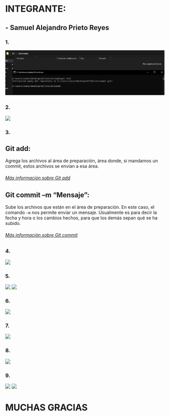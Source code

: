 # INTEGRANTE:
## - Samuel Alejandro Prieto Reyes

### 1.
![](https://github.com/AlejandroPrieto82/DVDS-Laboratorios/blob/master/1.png)

### 2.
![](https://github.com/AlejandroPrieto82/Laboratorios-CVDS/blob/master/2.png)

### 3.

## Git add:
Agrega los archivos al área de preparación, área donde, si mandamos un commit, estos archivos se envían a esa área.

###### [Más información sobre Git add](https://www.atlassian.com/es/git/tutorials/saving-changes)

## Git commit –m “Mensaje”:
Sube los archivos que están en el área de preparación. En este caso, el comando `–m` nos permite enviar un mensaje. Usualmente es para decir la fecha y hora o los cambios hechos, para que los demás sepan qué se ha subido.

###### [Más información sobre Git commit](https://www.atlassian.com/es/git/tutorials/saving-changes/git-commit)

### 4.
![](https://github.com/AlejandroPrieto82/Laboratorios-CVDS/blob/master/4.png)

### 5.
![](https://github.com/AlejandroPrieto82/Laboratorios-CVDS/blob/master/5.1.png)
![](https://github.com/AlejandroPrieto82/Laboratorios-CVDS/blob/master/5.2.png)

### 6.
![](https://github.com/AlejandroPrieto82/Laboratorios-CVDS/blob/master/6.png)

### 7.
![](https://github.com/AlejandroPrieto82/Laboratorios-CVDS/blob/master/7.png)

### 8.
![](https://github.com/AlejandroPrieto82/Laboratorios-CVDS/blob/master/8.png)

### 9.
![](https://github.com/AlejandroPrieto82/Laboratorios-CVDS/blob/master/9.1.png)
![](https://github.com/AlejandroPrieto82/Laboratorios-CVDS/blob/master/9.2.png)

# MUCHAS GRACIAS

